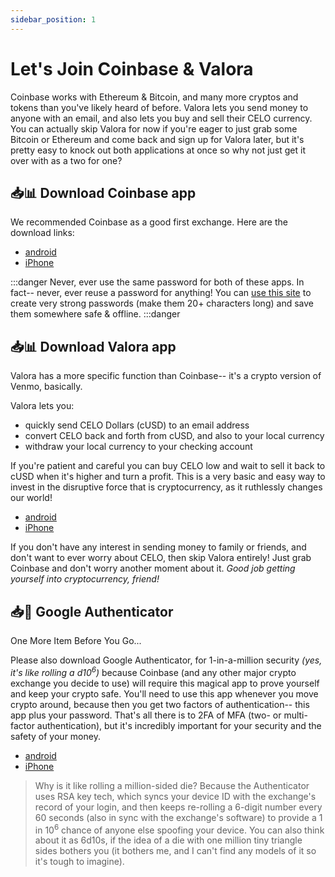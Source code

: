 ```yaml
---
sidebar_position: 1
---
```


# Let's Join Coinbase & Valora

Coinbase works with Ethereum & Bitcoin, and many more cryptos and tokens than you've likely heard of before. Valora lets you send money to anyone with an email, and also lets you buy and sell their CELO currency. You can actually skip Valora for now if you're eager to just grab some Bitcoin or Ethereum and come back and sign up for Valora later, but it's pretty easy to knock out both applications at once so why not just get it over with as a two for one?

## 📥📊 Download Coinbase app


We recommended Coinbase as a good first exchange. Here are the download links:
- [android](https://www.coinbase.com/join/jacks_pv)
- [iPhone](https://www.coinbase.com/join/jacks_pv)

:::danger
Never, ever use the same password for both of these apps. In fact-- never, ever reuse a password for anything! You can [use this site](https://passwordsgenerator.net/) to create very strong passwords (make them 20+ characters long) and save them somewhere safe & offline.
:::danger

## 📥📊 Download Valora app

Valora has a more specific function than Coinbase-- it's a crypto version of Venmo, basically.

Valora lets you:
- quickly send CELO Dollars (cUSD) to an email address
- convert CELO back and forth from cUSD, and also to your local currency
- withdraw your local currency to your checking account

If you're patient and careful you can buy CELO low and wait to sell it back to cUSD when it's higher and turn a profit. This is a very basic and easy way to invest in the disruptive force that is cryptocurrency, as it ruthlessly changes our world!
- [android](https://vlra.app/GZGpu6B5SZB6jWFLA)
- [iPhone](https://vlra.app/GZGpu6B5SZB6jWFLA)

If you don't have any interest in sending money to family or friends, and don't want to ever worry about CELO, then skip Valora entirely! Just grab Coinbase and don't worry another moment about it. *Good job getting yourself into cryptocurrency, friend!*

## 📥🧭 Google Authenticator

One More Item Before You Go...

Please also download Google Authenticator, for 1-in-a-million security *(yes, it's like rolling a d10<sup>6</sup>)* because Coinbase (and any other major crypto exchange you decide to use) will require this magical app to prove yourself and keep your crypto safe. You'll need to use this app whenever you move crypto around, because then you get two factors of authentication-- this app plus your password. That's all there is to 2FA of MFA (two- or multi-factor authentication), but it's incredibly important for your security and the safety of your money.

- [android](https://play.google.com/store/apps/details?id=com.google.android.apps.authenticator2&hl=en_US&gl=US)
- [iPhone](https://apps.apple.com/us/app/google-authenticator/id388497605)

> Why is it like rolling a million-sided die? Because the Authenticator uses RSA key tech, which syncs your device ID with the exchange's record of your login, and then keeps re-rolling a 6-digit number every 60 seconds (also in sync with the exchange's software) to provide a 1 in 10<sup>6</sup> chance of anyone else spoofing your device. You can also think about it as 6d10s, if the idea of a die with one million tiny triangle sides bothers you (it bothers me, and I can't find any models of it so it's tough to imagine).


